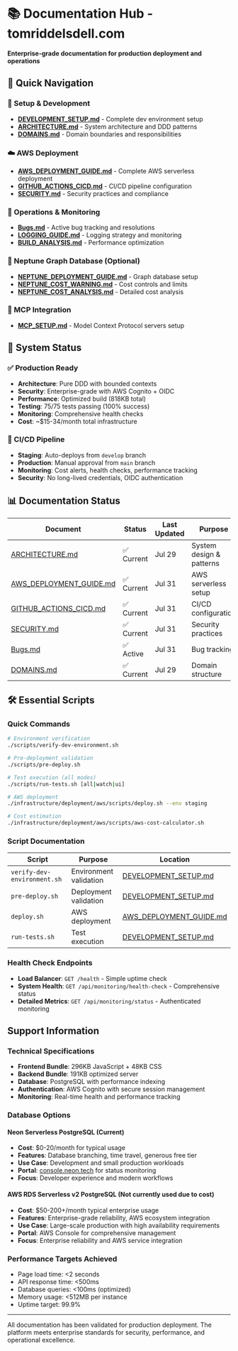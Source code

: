 # 📚 Documentation Hub - tomriddelsdell.com

**Enterprise-grade documentation for production deployment and operations**

## 🚀 Quick Navigation

### **🔧 Setup & Development**
- **[DEVELOPMENT_SETUP.md](../DEVELOPMENT_SETUP.md)** - Complete dev environment setup
- **[ARCHITECTURE.md](ARCHITECTURE.md)** - System architecture and DDD patterns
- **[DOMAINS.md](DOMAINS.md)** - Domain boundaries and responsibilities

### **☁️ AWS Deployment**
- **[AWS_DEPLOYMENT_GUIDE.md](AWS_DEPLOYMENT_GUIDE.md)** - Complete AWS serverless deployment
- **[GITHUB_ACTIONS_CICD.md](GITHUB_ACTIONS_CICD.md)** - CI/CD pipeline configuration
- **[SECURITY.md](SECURITY.md)** - Security practices and compliance

### **🐛 Operations & Monitoring**
- **[Bugs.md](Bugs.md)** - Active bug tracking and resolutions
- **[LOGGING_GUIDE.md](LOGGING_GUIDE.md)** - Logging strategy and monitoring
- **[BUILD_ANALYSIS.md](BUILD_ANALYSIS.md)** - Performance optimization

### **🌊 Neptune Graph Database (Optional)**
- **[NEPTUNE_DEPLOYMENT_GUIDE.md](NEPTUNE_DEPLOYMENT_GUIDE.md)** - Graph database setup
- **[NEPTUNE_COST_WARNING.md](NEPTUNE_COST_WARNING.md)** - Cost controls and limits
- **[NEPTUNE_COST_ANALYSIS.md](NEPTUNE_COST_ANALYSIS.md)** - Detailed cost analysis

### **🤖 MCP Integration**
- **[MCP_SETUP.md](MCP_SETUP.md)** - Model Context Protocol servers setup

## 🎯 System Status

### **✅ Production Ready**
- **Architecture**: Pure DDD with bounded contexts
- **Security**: Enterprise-grade with AWS Cognito + OIDC
- **Performance**: Optimized build (818KB total)
- **Testing**: 75/75 tests passing (100% success)
- **Monitoring**: Comprehensive health checks
- **Cost**: ~$15-34/month total infrastructure

### **🔄 CI/CD Pipeline**
- **Staging**: Auto-deploys from `develop` branch
- **Production**: Manual approval from `main` branch
- **Monitoring**: Cost alerts, health checks, performance tracking
- **Security**: No long-lived credentials, OIDC authentication

## 📊 Documentation Status

| Document | Status | Last Updated | Purpose |
|----------|---------|--------------|---------|
| [ARCHITECTURE.md](ARCHITECTURE.md) | ✅ Current | Jul 29 | System design & patterns |
| [AWS_DEPLOYMENT_GUIDE.md](AWS_DEPLOYMENT_GUIDE.md) | ✅ Current | Jul 31 | AWS serverless setup |
| [GITHUB_ACTIONS_CICD.md](GITHUB_ACTIONS_CICD.md) | ✅ Current | Jul 31 | CI/CD configuration |
| [SECURITY.md](SECURITY.md) | ✅ Current | Jul 31 | Security practices |
| [Bugs.md](Bugs.md) | ✅ Active | Jul 31 | Bug tracking |
| [DOMAINS.md](DOMAINS.md) | ✅ Current | Jul 29 | Domain structure |

## 🛠️ Essential Scripts

### **Quick Commands**
```bash
# Environment verification
./scripts/verify-dev-environment.sh

# Pre-deployment validation
./scripts/pre-deploy.sh

# Test execution (all modes)
./scripts/run-tests.sh [all|watch|ui]

# AWS deployment
./infrastructure/deployment/aws/scripts/deploy.sh --env staging

# Cost estimation
./infrastructure/deployment/aws/scripts/aws-cost-calculator.sh
```

### **Script Documentation**
| Script | Purpose | Location |
|--------|---------|----------|
| `verify-dev-environment.sh` | Environment validation | [DEVELOPMENT_SETUP.md](../DEVELOPMENT_SETUP.md#script-details) |
| `pre-deploy.sh` | Deployment validation | [DEVELOPMENT_SETUP.md](../DEVELOPMENT_SETUP.md#script-details) |
| `deploy.sh` | AWS deployment | [AWS_DEPLOYMENT_GUIDE.md](AWS_DEPLOYMENT_GUIDE.md) |
| `run-tests.sh` | Test execution | [DEVELOPMENT_SETUP.md](../DEVELOPMENT_SETUP.md#script-details) |

### Health Check Endpoints
- **Load Balancer**: `GET /health` - Simple uptime check
- **System Health**: `GET /api/monitoring/health-check` - Comprehensive status
- **Detailed Metrics**: `GET /api/monitoring/status` - Authenticated monitoring

## Support Information

### Technical Specifications
- **Frontend Bundle**: 296KB JavaScript + 48KB CSS
- **Backend Bundle**: 191KB optimized server
- **Database**: PostgreSQL with performance indexing
- **Authentication**: AWS Cognito with secure session management
- **Monitoring**: Real-time health and performance tracking

### Database Options

#### Neon Serverless PostgreSQL (Current)
- **Cost**: $0-20/month for typical usage
- **Features**: Database branching, time travel, generous free tier
- **Use Case**: Development and small production workloads
- **Portal**: [console.neon.tech](https://console.neon.tech) for status monitoring
- **Focus**: Developer experience and modern workflows

#### AWS RDS Serverless v2 PostgreSQL (Not currently used due to cost)
- **Cost**: $50-200+/month typical enterprise usage
- **Features**: Enterprise-grade reliability, AWS ecosystem integration
- **Use Case**: Large-scale production with high availability requirements
- **Portal**: AWS Console for comprehensive management
- **Focus**: Enterprise reliability and AWS service integration

### Performance Targets Achieved
- Page load time: <2 seconds
- API response time: <500ms
- Database queries: <100ms (optimized)
- Memory usage: <512MB per instance
- Uptime target: 99.9%

---

All documentation has been validated for production deployment. The platform meets enterprise standards for security, performance, and operational excellence.